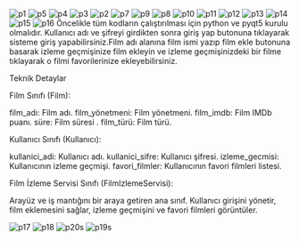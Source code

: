 ![p1](https://github.com/zenepduran/2300005466-zeynepduran/assets/148756307/93835e2c-ad7e-4bb1-9e71-18e350d1c797)
![p5](https://github.com/zenepduran/2300005466-zeynepduran/assets/148756307/e91a1333-3b89-41ea-833e-376997b28ddf)
![p4](https://github.com/zenepduran/2300005466-zeynepduran/assets/148756307/f96f1a1f-abc9-431d-8ae7-4b9e130afb85)
![p3](https://github.com/zenepduran/2300005466-zeynepduran/assets/148756307/4010b7ed-c932-46cf-b317-20df794bdf08)
![p2](https://github.com/zenepduran/2300005466-zeynepduran/assets/148756307/eaeea892-2a3c-4129-b462-46cdc71f0515)
![p7](https://github.com/zenepduran/2300005466-zeynepduran/assets/148756307/ce057343-b459-4def-9768-0316d699f5e7)
![p9](https://github.com/zenepduran/2300005466-zeynepduran/assets/148756307/a7c3eedd-f53d-4cf4-9545-1128dbc12d4c)
![p8](https://github.com/zenepduran/2300005466-zeynepduran/assets/148756307/4927d11b-2b53-4967-bd06-06b4f5b36830)
![p10](https://github.com/zenepduran/2300005466-zeynepduran/assets/148756307/2f9ca7ea-8fc8-4176-9d54-7f053cd55d15)
![p11](https://github.com/zenepduran/2300005466-zeynepduran/assets/148756307/898231df-7bed-4a49-851b-34e030907642)
![p12](https://github.com/zenepduran/2300005466-zeynepduran/assets/148756307/de6a5f5c-0afc-407a-a820-6eb000c5cddc)
![p13](https://github.com/zenepduran/2300005466-zeynepduran/assets/148756307/6a54f405-448a-489f-b234-8f27fc1e2d33)
![p14](https://github.com/zenepduran/2300005466-zeynepduran/assets/148756307/dc237353-26a6-499f-ac54-cf7b8f543ec4)
![p15](https://github.com/zenepduran/2300005466-zeynepduran/assets/148756307/f8d0b704-6c51-45b8-b309-f61d6e329b68)
![p16](https://github.com/zenepduran/2300005466-zeynepduran/assets/148756307/9f99367d-ec6f-4b2d-9ab2-dc865aae4ee3)
Öncelikle tüm kodların çalıştırılması için python ve pyqt5 kurulu olmalıdır.
Kullanıcı adı ve şifreyi girdikten sonra giriş yap butonuna tıklayarak sisteme giriş yapabilirsiniz.Film adı alanına film ismi yazıp film ekle butonuna basarak izleme geçmişinize film ekleyin ve izleme geçmişinizdeki bir filme tıklayarak o filmi favorilerinize ekleyebilirsiniz.

Teknik Detaylar

Film Sınıfı (Film):

film_adı: Film adı.
film_yönetmeni: Film yönetmeni.
film_imdb: Film IMDb puanı.
süre: Film süresi .
film_türü: Film türü.

Kullanıcı Sınıfı (Kullanıcı):

kullanici_adi: Kullanıcı adı.
kullanici_sifre: Kullanıcı şifresi.
izleme_gecmisi: Kullanıcının izleme geçmişi.
favori_filmler: Kullanıcının favori filmleri listesi.

Film İzleme Servisi Sınıfı (FilmIzlemeServisi):

Arayüz ve iş mantığını bir araya getiren ana sınıf.
Kullanıcı girişini yönetir, film eklemesini sağlar, izleme geçmişini ve favori filmleri görüntüler.

![p17](https://github.com/zenepduran/2300005466-zeynepduran/assets/148756307/eb075f47-8ec8-42c2-abba-d25eb950179d)
![p18](https://github.com/zenepduran/2300005466-zeynepduran/assets/148756307/161f960c-7301-4232-972a-ba1035676faa)
![p20s](https://github.com/zenepduran/2300005466-zeynepduran/assets/148756307/d9bcb735-e266-4daf-a3a8-9c2e196589c9)
![p19s](https://github.com/zenepduran/2300005466-zeynepduran/assets/148756307/32954303-709f-47ba-8372-2f3de0121fdc)


